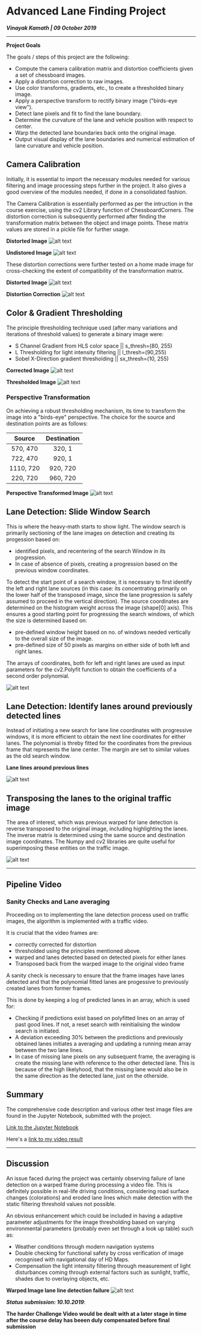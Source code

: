 # Advanced Lane Finding Project
***Vinayak Kamath | 09 October 2019***

---

**Project Goals**

The goals / steps of this project are the following:

* Compute the camera calibration matrix and distortion coefficients given a set of chessboard images.
* Apply a distortion correction to raw images.
* Use color transforms, gradients, etc., to create a thresholded binary image.
* Apply a perspective transform to rectify binary image ("birds-eye view").
* Detect lane pixels and fit to find the lane boundary.
* Determine the curvature of the lane and vehicle position with respect to center.
* Warp the detected lane boundaries back onto the original image.
* Output visual display of the lane boundaries and numerical estimation of lane curvature and vehicle position.

[//]: # (Image References)

[image1]: ./output_images/test_image_undistort.jpg "Undistorted"
[image2]: ./camera_cal/test_image.jpg "Distorted"
[image3]: ./camera_cal/test_image_2.jpg "Example"
[image4]: ./output_images/test_image_2_undistort.jpg "Example Undistorted"
[image5]: ./output_images/undistorted5.jpg "Undistorted Example"
[image6]: ./output_images/threshold5.jpg "Threshold Example"
[image7]: ./output_images/warp5.jpg "Warp Example"
[image8]: ./output_images/polysearch5.jpg "Poly Search Example"
[image9]: ./output_images/final5.jpg "Final Example"
[image10]: ./output_images/windowsearch5.jpg "Window Search Example"
[image11]: ./Video_ERROR/errorframe.jpg "Video Error Frame"
[video1]: ./project_video_output.mp4 "Video Output"


## Camera Calibration
Initially, it is essential to import the necessary modules needed for various filtering and image processing steps further in the project. It also gives a good overview of the modules needed, if done in a consolidated fashion.

The Camera Calibration is essentially performed as per the intruction in the course exercise, using the cv2 Library function of ChessboardCorners. The distortion correction is subsequently performed after finding the transformation matrix between the object and image points. These matrix values are stored in a pickle file for further usage.

****Distorted Image****
![alt text][image2]

****Undistored Image****
![alt text][image1]


These distortion corrections were further tested on a home made image for cross-checking the extent of compatibility of the transformation matrix.

****Distorted Image****
![alt text][image3]

****Distortion Correction****
![alt text][image4]


## Color & Gradient Thresholding

The principle thresholding technique used (after many variations and iterations of threshold values) to generate a binary image were:

* S Channel Gradient from HLS color space || s_thresh=(80, 255)
* L Thresholding for light intensity filtering || l_thresh=(90,255)
* Sobel X-Direction gradient thresholding || sx_thresh=(10, 255)


****Corrected Image****
![alt text][image5]

****Thresholded Image****
![alt text][image6]

### Perspective Transformation

On achieving a robust thresholding mechanism, its time to transform the image into a "birds-eye" perspective. The choice for the source and destination points are as follows: 

| Source        | Destination   | 
|:-------------:|:-------------:| 
| 570, 470      | 320, 1        | 
| 722, 470      | 920, 1        |
| 1110, 720     | 920, 720      |
| 220, 720      | 960, 720      |

****Perspective Transformed Image****
![alt text][image7]

## Lane Detection: Slide Window Search

This is where the heavy-math starts to show light. The window search is primarily sectioning of the lane images on detection and creating its progession based on:
* identified pixels, and recentering of the search Window in its progression.
* In case of absence of pixels, creating a progression based on the previous window coordinates.

To detect the start point of a search window, it is necessary to first identify the left and right lane sources (in this case: its concentrating primarily on the lower half of the transposed image, since the lane progression is safely assumed to proceed in the vertical direction). The source coordinates are determined on the histogram weight across the image (shape[0] axis). This ensures a good starting point for progressing the search windows, of which the size is determined based on:
* pre-defined window height based on no. of windows needed vertically to the overall size of the image.
* pre-defined size of 50 pixels as margins on either side of both left and right lanes.

The arrays of coordinates, both for left and right lanes are used as input parameters for the cv2.Polyfit function to obtain the coefficients of a second order polynomial.

![alt text][image10]

## Lane Detection: Identify lanes around previously detected lines ###

Instead of initiating a new search for lane line coordinates with progressive windows, it is more efficient to obtain the next line coordinates for either lanes.
The polynomial is threby fitted for the coordinates from the previous frame that represents the lane center. The margin are set to similar values as the old search window.

****Lane lines around previous lines****

![alt text][image8]

## Transposing the lanes to the original traffic image ###

The area of interest, which was previous warped for lane detection is reverse transposed to the original image, including highlighting the lanes. The inverse matrix is determined using the same source and destination image coordinates. The Numpy and cv2 libraries are quite useful for superimposing these entities on the traffic image.

![alt text][image9]

---

## Pipeline Video ##
### Sanity Checks and Lane averaging ###

Proceeding on to implementing the lane detection process used on traffic images, the algorithm is implemented with a traffic video.

It is crucial that the video frames are:
* correctly corrected for distortion
* thresholded using the principles mentioned above.
* warped and lanes detected based on detected pixels for either lanes
* Transposed back from the warped image to the original video frame

A sanity check is necessary to ensure that the frame images have lanes detected and that the polynomial fitted lanes are progessive to previously created lanes from former frames.

This is done by keeping a log of predicted lanes in an array, which is used for:
* Checking if predictions exist based on polyfitted lines on an array of past good lines. If not, a reset search with reinitialising the window search is initiated.
* A deviation exceeding 30% between the predictions and previously obtained lanes initiates a averaging and updating a running mean array between the two lane lines.
* In case of missing lane pixels on any subsequent frame, the averaging is create the missing lane with reference to the other detected lane. This is because of the high likelyhood, that the missing lane would also be in the same direction as the detected lane, just on the otherside.

## Summary
The comprehensive code description and various other test image files are found in the Jupyter Notebook, submitted with the project.

[Link to the Jupyter Notebook](./AdvancedLaneFinding_CodeDocumentation.ipynb)

Here's a [link to my video result](./project_video_output.mp4)

---

## Discussion
An issue faced during the project was certainly observing failure of lane detection on a warped frame during processing a video file. This is definitely possible in real-life driving conditions, considering road surface changes (colorations) and eroded lane lines which make detection with the static filtering threshold values not possible.

An obvious enhancement which could be included in having a adaptive parameter adjustments for the image thresholding based on varying environmental parameters (probably even set through a look up table) such as:
* Weather conditions through modern navigation systems
* Double checking for functional safety by cross verification of image recognised with navigational day of HD Maps.
* Compensation the light intensity filtering through measurement of light disturbances coming through external factors such as sunlight, traffic, shades due to overlaying objects, etc.

****Warped Image lane line detection failure****
![alt text][image11]

***Status submission: 10.10.2019***:

 **The harder Challenge Video would be dealt with at a later stage in time after the course delay has beeen duly compensated before final submission**
